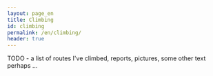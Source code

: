```yaml
---
layout: page_en
title: Climbing
id: climbing
permalink: /en/climbing/
header: true
---
```

TODO - a list of routes I've climbed, reports, pictures, some other text perhaps ...
